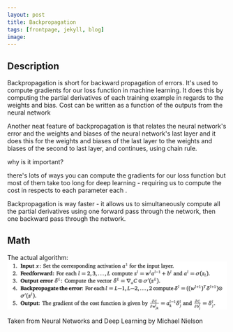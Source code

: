 ```yaml
---
layout: post
title: Backpropagation
tags: [frontpage, jekyll, blog]
image:
---
```


<!--end_excerpt-->
## Description
Backpropagation is short for backward propagation of errors. It's used to compute gradients for our loss function in machine learning. It does this by computing the partial derivatives of each training example in regards to the weights and bias. Cost can be written as a function of the outputs from the neural network

Another neat feature of backpropagation is that relates the neural network's error and the weights and biases of the neural network's last layer and it does this for the weights and biases of the last layer to the weights and biases of the second to last layer, and continues, using chain  rule.

why is it important?

there's lots of ways you can compute the gradients for our loss function but most of them take too long for deep learning - requiring us to compute the cost in respects to each parameter each .

Backpropagation is way faster - it allows us to simultaneously compute all the partial derivatives using one forward pass through the network, then one backward pass through the network.

## Math

The actual algorithm:
![image](/images/posts/nielson_backprop.png)

Taken from Neural Networks and Deep Learning by Michael Nielson